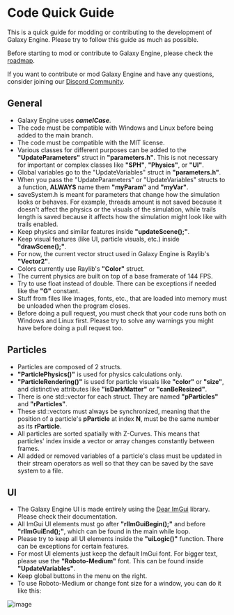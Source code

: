 # Code Quick Guide

This is a quick guide for modding or contributing to the development of Galaxy Engine. Please try to follow this guide as much as possible. 

Before starting to mod or contribute to Galaxy Engine, please check the [roadmap](https://github.com/users/NarcisCalin/projects/1/views/1).

If you want to contribute or mod Galaxy Engine and have any questions, consider joining our [Discord Community](https://discord.gg/Xd5JUqNFPM).

## General

- Galaxy Engine uses ***camelCase***.
- The code must be compatible with Windows and Linux before being added to the main branch.
- The code must be compatible with the MIT license.
- Various classes for different purposes can be added to the **"UpdateParameters"** struct in **"parameters.h"**. This is not necessary for important or complex classes like **"SPH"**, **"Physics"**, or **"UI"**.
- Global variables go to the "UpdateVariables" struct in **"parameters.h"**.
- When you pass the "UpdateParameters" or "UpdateVariables" structs to a function, **ALWAYS** name them **"myParam"** and **"myVar"**.
- saveSystem.h is meant for parameters that change how the simulation looks or behaves. For example, threads amount is not saved because it doesn't affect the physics or the visuals of the simulation, while trails length is saved because it affects how the simulation might look like with trails enabled.
- Keep physics and similar features inside **"updateScene();"**.
- Keep visual features (like UI, particle visuals, etc.) inside **"drawScene();"**.
- For now, the current vector struct used in Galaxy Engine is Raylib's **"Vector2"**.
- Colors currently use Raylib's **"Color"** struct.
- The current physics are built on top of a base framerate of 144 FPS.
- Try to use float instead of double. There can be exceptions if needed like the **"G"** constant.
- Stuff from files like images, fonts, etc., that are loaded into memory must be unloaded when the program closes.
- Before doing a pull request, you must check that your code runs both on Windows and Linux first. Please try to solve any warnings you might have before doing a pull request too.

## Particles

- Particles are composed of 2 structs.
- **"ParticlePhysics()"** is used for physics calculations only.
- **"ParticleRendering()"** is used for particle visuals like **"color"** or **"size"**, and distinctive attributes like **"isDarkMatter"** or **"canBeResized"**.
- There is one std::vector for each struct. They are named **"pParticles"** and **"rParticles"**.
- These std::vectors must always be synchronized, meaning that the position of a particle's **pParticle** at index **N**, must be the same number as its **rParticle**.
- All particles are sorted spatially with Z-Curves. This means that particles' index inside a vector or array changes constantly between frames.
- All added or removed variables of a particle's class must be updated in their stream operators as well so that they can be saved by the save system to a file.

## UI

- The Galaxy Engine UI is made entirely using the [Dear ImGui](https://github.com/ocornut/imgui) library. Please check their documentation.
- All ImGui UI elements must go after **"rlImGuiBegin();"** and before **"rlImGuiEnd();"**, which can be found in the main while loop.
- Please try to keep all UI elements inside the **"uiLogic()"** function. There can be exceptions for certain features.
- For most UI elements just keep the default ImGui font. For bigger text, please use the **"Roboto-Medium"** font. This can be found inside **"UpdateVariables"**.
- Keep global buttons in the menu on the right.
- To use Roboto-Medium or change font size for a window, you can do it like this:

![image](https://github.com/user-attachments/assets/4f70e09d-cbd8-46ae-a960-96cb5a9f57c4)
